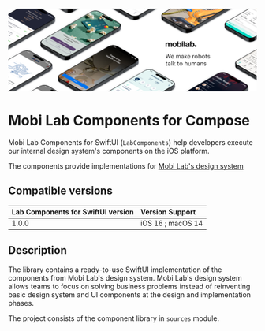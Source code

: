 ![Mobi Lab](docs/assets/mobilab-header-logo.png)

# Mobi Lab Components for Compose

Mobi Lab Components for SwiftUI (`LabComponents`) help developers execute our internal design system's components on the iOS platform.

The components provide implementations for [Mobi Lab's design system](https://www.figma.com/file/gxt4iyWGyliILJSOCLXonl/P42-design-system-template?type=design&node-id=1652-14713&mode=design&t=j4TbnOpahS3korsT-0)


## Compatible versions

| Lab Components for SwiftUI version | Version Support          |
|------------------------------------| :----------------------- |
| 1.0.0                              | iOS 16 ; macOS 14        |


## Description

The library contains a ready-to-use SwiftUI implementation of the components from Mobi Lab's design system. Mobi Lab's design system allows teams to focus on solving business problems instead of reinventing basic design system and UI components at the design and implementation phases.

The project consists of the component library in `sources` module.
